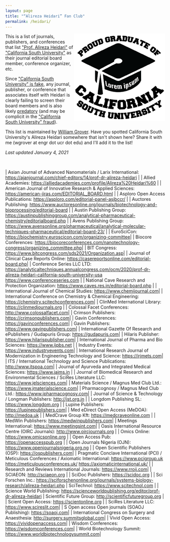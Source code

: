```yaml
---
layout: page
title: "“Alireza Heidari” Fan Club"
permalink: /heidari/
---
```


<img align="right" src="/assets/calsu-shirt.png">

This is a list of journals, publishers, and conferences that list ["Prof. Alireza Heidari"](http://calsu.us/index.php/member/prof-dr-alireza-heidari/) of ["California South University"](http://calsu.us/) as their journal editorial board member, conference organizer, etc.

Since ["California South University" is fake](https://groverlab.org/hnbfpr/2017-12-10-csu.html), any journal, publisher, or conference that associates itself with Heidari is clearly failing to screen their board members and is also likely [predatory](https://en.wikipedia.org/wiki/Predatory_publishing) (and may be complicit in the ["California South University" fraud](https://groverlab.org/hnbfpr/2017-12-10-csu.html)).

This list is maintained by [William Grover](https://groverlab.org/people/2016-01-01-wgrover.html).  Have you spotted California South University's Alireza Heidari somewhere that isn't shown here?  Share it with me (wgrover at engr dot ucr dot edu) and I'll add it to the list!

*Last updated January 4, 2021*

<br>


| Asian Journal of Advanced Nanomaterials / Larix International: <https://ajanjournal.com/chief-editors/14/prof-dr-alireza-heidari> |
| Allied Academies: <https://alliedacademies.com/profile/Alireza%20Heidari%60> |
| American Journal of Innovative Research & Applied Sciences: <https://american-jiras.com/EDITORIAL_BOARD.html> |
| Asploro Open Access Publications: <https://asploro.com/editorial-panel-asjbccr/> |
| Auctores Publishing: <https://www.auctoresonline.org/journals/biotechnology-and-bioprocessing/editorial-board> |
| Austin Publishing Group: <https://austinpublishinggroup.com/analytical-pharmaceutical-chemistry/editorialboard.php> |
| Avens Publishing Group: <https://www.avensonline.org/pharmaceutical/analytical-molecular-techniques-pharmaceutical/editorial-board-23/> |
| EuroSciCon: <https://biochemistry.euroscicon.com/organizing-committee>|
| Biocore Conferences: <https://biocoreconferences.com/nanotechnology-congress/organizing_committee.php>|
| BIT Congress: <https://www.bitcongress.com/sds2021/Organization.asp>|
| Journal of Clinical Case Reports Online: <https://casereportsonline.com/editorial-board.php>|
| Conference Series LLC LTD: <https://analyticaltechniques.annualcongress.com/ocm/2020/prof-dr-alireza-heidari-california-south-university-usa> <https://www.conferenceseries.com> |
| National Cave Research and Protection Organization: <https://www.caves.res.in/editorial-board.php> |
| International Journal of Chemical Studies: <https://www.chemijournal.com>|
| International Conference on Chemistry & Chemical Engineering: <https://chemistry.scitechconferences.com>|
| ClinMed International Library: <https://clinmedjournals.org> |
| Colossal Facet Conferences: <http://www.colossalfacet.com>|
| Crimson Publishers: <https://crimsonpublishers.com>|
| Gavin Conferences: <https://gavinconferences.com>|
| Gavin Publishers: <https://www.gavinpublishers.com>|
| International Gazette Of Research and ePublishers / Gudapuris Group: <https://gudapuris.com>|
| Hilaris Publisher: <https://www.hilarispublisher.com>|
| International Journal of Pharma and Bio Sciences: <https://www.ijpbs.net> |
| Industry Events: <https://www.industryevents.com>|
| International Research Journal of Modernization in Engineering Technology and Science: <https://irjmets.com>|
| ITS / International Technology and Science Publications: <http://www.itspoa.com>|
| Journal of Ayurveda and Integrated Medical Sciences: <https://www.jaims.in> |
| Journal of Biomedical Research and Environmental Sciences / SciRes Literature LLC: <https://www.jelsciences.com>|
| Materials Science / Magnus Med Club Ltd.: <https://www.jmaterialscience.com>|
| Pharmacognosy / Magnus Med Club Ltd.: <https://www.jpharmacognosy.com>|
| Journal of Science & Technology / Longman Publishers: <http://jst.org.in> |
| Longdom Publishing SL: <https://www.longdom.org> |
| Lupine Publishers: <https://lupinepublishers.com>|
| Med eDirect Open Access (MeDOA): <http://medoa.uk> |
| MedCrave Group Kft: <https://medcraveonline.com> |
| MedWin Publishers: <https://medwinpublishers.com>|
| Meetings International: <https://www.meetingsint.com>|
| Oasis International Resource Centre (OIRC Journals): <http://www.oircjournals.org> |
| Omics Online: <https://www.omicsonline.org> |
| Open Access Pub: <https://openaccesspub.org> |
| Open Journals Nigeria (OJN): <https://www.openjournalsnigeria.org.ng> |
| Open Scientific Publishers (OSP): <https://ospublishers.com>|
| Pragmatic Conclave International (PCI) / Meticulous Conferences / Axiomatic International: <https://www.pcigroup.uk> <https://meticulousconferences.uk/> <https://axiomaticinternational.uk/> |
| Research and Reviews International Journals: <https://www.rroij.com>|
| SCIAEON: <http://sciaeon.org> |
| SciDoc Publishers: <https://scidoc.org> |
| Sci Forschen Inc.: <https://sciforschenonline.org/journals/systems-biology-research/alireza-heidari.php>
| SciTechnol: <https://www.scitechnol.com> |
| Science World Publishing: <https://scienceworldpublishing.org/editor/prof-dr-alireza-heidari>
| Scientific Future Group: <http://scientificfuturegroup.org> |
| Scient Open Access: <https://scientonline.org> |
| SciRes Literature LLC: <https://www.scireslit.com>|
| S Open access Open journals (SOAOJ Publishing): <https://soaoj.com>|
| International Congress on Surgery and Anaesthesia: <http://surgery.summitsglobal.com>|
| Vivid Open Access: <https://vividopenaccess.com>|
| Wisdom Conferences:  <https://wisdomconferences.com>|
| World Biotechnology Summit: <https://www.worldbiotechnologysummit.com>|

